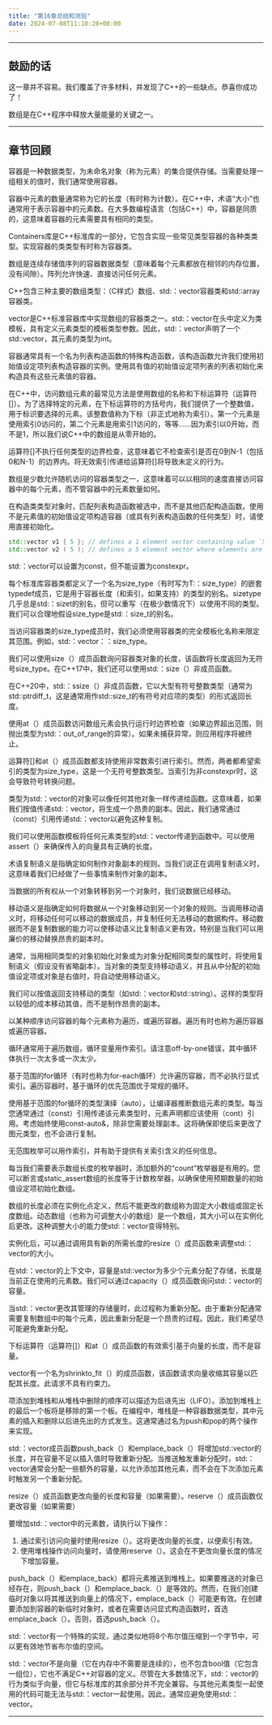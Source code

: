 ```yaml
---
title: "第16章总结和测验"
date: 2024-07-08T11:10:28+08:00
---
```


***
## 鼓励的话

这一章并不容易。我们覆盖了许多材料，并发现了C++的一些缺点。恭喜你成功了！

数组是在C++程序中释放大量能量的关键之一。

***
## 章节回顾

容器是一种数据类型，为未命名对象（称为元素）的集合提供存储。当需要处理一组相关的值时，我们通常使用容器。

容器中元素的数量通常称为它的长度（有时称为计数）。在C++中，术语“大小”也通常用于表示容器中的元素数。在大多数编程语言（包括C++）中，容器是同质的，这意味着容器的元素需要具有相同的类型。

Containers库是C++标准库的一部分，它包含实现一些常见类型容器的各种类类型。实现容器的类类型有时称为容器类。

数组是连续存储值序列的容器数据类型（意味着每个元素都放在相邻的内存位置，没有间隙）。阵列允许快速、直接访问任何元素。

C++包含三种主要的数组类型：（C样式）数组、std:：vector容器类和std:∶array容器类。

vector是C++标准容器库中实现数组的容器类之一。std:：vector在<vector>头中定义为类模板，具有定义元素类型的模板类型参数。因此，std:：vector<int>声明了一个std:∶vector，其元素的类型为int。

容器通常具有一个名为列表构造函数的特殊构造函数，该构造函数允许我们使用初始值设定项列表构造容器的实例。使用具有值的初始值设定项列表的列表初始化来构造具有这些元素值的容器。

在C++中，访问数组元素的最常见方法是使用数组的名称和下标运算符（运算符[]）。为了选择特定的元素，在下标运算符的方括号内，我们提供了一个整数值，用于标识要选择的元素。该整数值称为下标（非正式地称为索引）。第一个元素是使用索引0访问的，第二个元素是用索引1访问的，等等……因为索引以0开始，而不是1，所以我们说C++中的数组是从零开始的。

运算符[]不执行任何类型的边界检查，这意味着它不检查索引是否在0到N-1（包括0和N-1）的边界内。将无效索引传递给运算符[]将导致未定义的行为。

数组是少数允许随机访问的容器类型之一，这意味着可以以相同的速度直接访问容器中的每个元素，而不管容器中的元素数量如何。

在构造类类型对象时，匹配列表构造函数被选中，而不是其他匹配构造函数。使用不是元素值的初始值设定项构造容器（或具有列表构造函数的任何类型）时，请使用直接初始化。

```C++
std::vector v1 { 5 }; // defines a 1 element vector containing value `5`.
std::vector v2 ( 5 ); // defines a 5 element vector where elements are value-initialized.
```

std:：vector可以设置为const，但不能设置为constexpr。

每个标准库容器类都定义了一个名为size_type（有时写为T:：size_type）的嵌套typedef成员，它是用于容器长度（和索引，如果支持）的类型的别名。sizetype几乎总是std:：sizet的别名，但可以重写（在极少数情况下）以使用不同的类型。我们可以合理地假设size_type是std:：size_t的别名。

当访问容器类的size_type成员时，我们必须使用容器类的完全模板化名称来限定其范围。例如，std:：vector<int>：：size_type。

我们可以使用size（）成员函数询问容器类对象的长度，该函数将长度返回为无符号size_type。在C++17中，我们还可以使用std:：size（）非成员函数。

在C++20中，std:：ssize（）非成员函数，它以大型有符号整数类型（通常为std:∶ptrdiff_t，这是通常用作std::size_t的有符号对应项的类型）的形式返回长度。

使用at（）成员函数访问数组元素会执行运行时边界检查（如果边界超出范围，则抛出类型为std:：out_of_range的异常）。如果未捕获异常，则应用程序将被终止。

运算符[]和at（）成员函数都支持使用非常数索引进行索引。然而，两者都希望索引的类型为size_type，这是一个无符号整数类型。当索引为非constexpr时，这会导致符号转换问题。

类型为std:：vector的对象可以像任何其他对象一样传递给函数。这意味着，如果我们按值传递std:：vector，将生成一个昂贵的副本。因此，我们通常通过（const）引用传递std:：vector以避免这种复制。

我们可以使用函数模板将任何元素类型的std:：vector传递到函数中。可以使用assert（）来确保传入的向量具有正确的长度。

术语复制语义是指确定如何制作对象副本的规则。当我们说正在调用复制语义时，这意味着我们已经做了一些事情来制作对象的副本。

当数据的所有权从一个对象转移到另一个对象时，我们说数据已经移动。

移动语义是指确定如何将数据从一个对象移动到另一个对象的规则。当调用移动语义时，将移动任何可以移动的数据成员，并复制任何无法移动的数据构件。移动数据而不是复制数据的能力可以使移动语义比复制语义更有效，特别是当我们可以用廉价的移动替换昂贵的副本时。

通常，当用相同类型的对象初始化对象或为对象分配相同类型的属性时，将使用复制语义（假设没有省略副本）。当对象的类型支持移动语义，并且从中分配的初始值设定项或对象是右值时，将自动使用移动语义。

我们可以按值返回支持移动的类型（如std:：vector和std:∶string）。这样的类型将以较低的成本移动其值，而不是制作昂贵的副本。

以某种顺序访问容器的每个元素称为遍历，或遍历容器。遍历有时也称为遍历容器或遍历容器。

循环通常用于遍历数组，循环变量用作索引。请注意off-by-one错误，其中循环体执行一次太多或一次太少。

基于范围的for循环（有时也称为for-each循环）允许遍历容器，而不必执行显式索引。遍历容器时，基于循环的优先范围优于常规的循环。

使用基于范围的for循环的类型演绎（auto），让编译器推断数组元素的类型。每当您通常通过（const）引用传递该元素类型时，元素声明都应该使用（cont）引用。考虑始终使用const-auto&，除非您需要处理副本。这将确保即使后来更改了图元类型，也不会进行复制。

无范围枚举可以用作索引，并有助于提供有关索引含义的任何信息。

每当我们需要表示数组长度的枚举器时，添加额外的“count”枚举器是有用的。您可以断言或static_assert数组的长度等于计数枚举器，以确保使用预期数量的初始值设定项初始化数组。

数组的长度必须在实例化点定义，然后不能更改的数组称为固定大小数组或固定长度数组。动态数组（也称为可调整大小的数组）是一个数组，其大小可以在实例化后更改。这种调整大小的能力使std:：vector变得特别。

实例化后，可以通过调用具有新的所需长度的resize（）成员函数来调整std:：vector的大小。

在std:：vector的上下文中，容量是std:∶vector为多少个元素分配了存储，长度是当前正在使用的元素数。我们可以通过capacity（）成员函数询问std:：vector的容量。

当std:：vector更改其管理的存储量时，此过程称为重新分配。由于重新分配通常需要复制数组中的每个元素，因此重新分配是一个昂贵的过程。因此，我们希望尽可能避免重新分配。

下标运算符（运算符[]）和at（）成员函数的有效索引基于向量的长度，而不是容量。

vector有一个名为shrinkto_fit（）的成员函数，该函数请求向量收缩其容量以匹配其长度。此请求不具有约束力。

项添加到堆栈和从堆栈中删除的顺序可以描述为后进先出（LIFO）。添加到堆栈上的最后一个板将是移除的第一个板。在编程中，堆栈是一种容器数据类型，其中元素的插入和删除以后进先出的方式发生。这通常通过名为push和pop的两个操作来实现。

std:：vector成员函数push_back（）和emplace_back（）将增加std:∶vector的长度，并在容量不足以插入值时导致重新分配。当推送触发重新分配时，std:：vector通常会分配一些额外的容量，以允许添加其他元素，而不会在下次添加元素时触发另一个重新分配。

resize（）成员函数更改向量的长度和容量（如果需要）。reserve（）成员函数仅更改容量（如果需要）

要增加std:：vector中的元素数，请执行以下操作：

1. 通过索引访问向量时使用resize（）。这将更改向量的长度，以便索引有效。
2. 使用堆栈操作访问向量时，请使用reserve（）。这会在不更改向量长度的情况下增加容量。


push_back（）和emplace_back）都将元素推送到堆栈上。如果要推送的对象已经存在，则push_back（）和emplace_back.（）是等效的。然而，在我们创建临时对象以将其推送到向量上的情况下，emplace_back（）可能更有效。在创建要添加到容器的新临时对象时，或者在需要访问显式构造函数时，首选emplace_back（）。否则，首选push_back（）。

std:：vector<bool>有一个特殊的实现，通过类似地将8个布尔值压缩到一个字节中，可以更有效地节省布尔值的空间。

std:：vector<bool>不是向量（它在内存中不需要是连续的），也不包含bool值（它包含一组位），它也不满足C++对容器的定义。尽管在大多数情况下，std:：vector<bool>的行为类似于向量，但它与标准库的其余部分并不完全兼容。与其他元素类型一起使用的代码可能无法与std:：vector<bool>一起使用。因此，通常应避免使用std:：vector<bool>。

***
